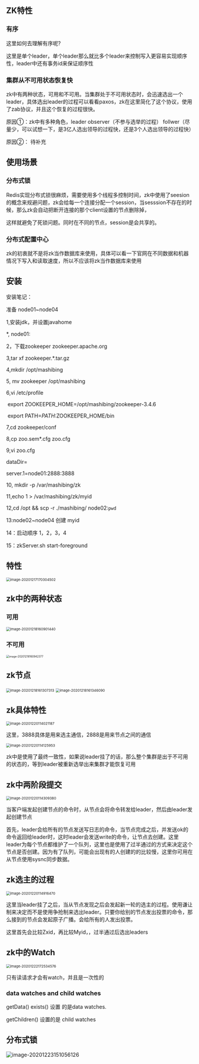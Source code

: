 ## ZK特性

### 有序

这里如何去理解有序呢?

这里是单个leader，单个leader那么就比多个leader来控制写入更容易实现顺序性，leader中还有事务id来保证顺序性

### 集群从不可用状态恢复快

zk中有两种状态，可用和不可用。当集群处于不可用状态时，会迅速选出一个leader，具体选出leader的过程可以看看paxos，zk在这里简化了这个协议，使用了zab协议，并且这个恢复的过程很快。

原因①：zk中有多种角色，leader observer（不参与选举的过程） follwer（尽量少，可以试想一下，是3亿人选出领导的过程快，还是3个人选出领导的过程快）

原因②： 待补充

## 使用场景

### 分布式锁

​	Redis实现分布式锁很麻烦，需要使用多个线程多控制时间，zk中使用了seesion的概念来规避问题，zk会给每一个连接分配一个session，当sesssion不存在的时候，那么zk会自动把断开连接的那个client设置的节点删除掉，

这样就避免了死锁问题。同时在不同的节点，session是会共享的。

### 分布式配置中心

​	zk的初衷就不是将zk当作数据库来使用，具体可以看一下官网在不同数据和机器情况下写入和读取速度，所以不应该将zk当作数据库来使用

## 安装

安装笔记：

准备 node01~node04

1,安装jdk，并设置javahome

*, node01:

2，下载zookeeper  zookeeper.apache.org

3,tar xf zookeeper.*.tar.gz

4,mkdir /opt/mashibing

5, mv zookeeper /opt/mashibing

6,vi /etc/profile

​    export ZOOKEEPER_HOME=/opt/mashibing/zookeeper-3.4.6

​    export PATH=$PATH:$ZOOKEEPER_HOME/bin

7,cd zookeeper/conf

8,cp zoo.sem*.cfg  zoo.cfg

9,vi zoo.cfg

   dataDir=

   server.1=node01:2888:3888

10, mkdir -p /var/mashibing/zk

11,echo 1 > /var/mashibing/zk/myid

12,cd /opt && scp -r ./mashibing/ node02:`pwd`

13:node02~node04  创建 myid

14：启动顺序 1，2，3，4

15：zkServer.sh  start-foreground

## 特性

<img src="C:\Users\wyh\AppData\Roaming\Typora\typora-user-images\image-20201217170304502.png" alt="image-20201217170304502" style="zoom:67%;" />

## zk中的两种状态

### 可用

<img src="C:\Users\wyh\AppData\Roaming\Typora\typora-user-images\image-20201218160901440.png" alt="image-20201218160901440" style="zoom:67%;" />



### 不可用

<img src="C:\Users\wyh\AppData\Roaming\Typora\typora-user-images\image-20201218160942377.png" alt="image-20201218160942377" style="zoom:50%;" />



## zk节点



<img src="C:\Users\wyh\AppData\Roaming\Typora\typora-user-images\image-20201218161307313.png" alt="image-20201218161307313" style="zoom:67%;" />



<img src="C:\Users\wyh\AppData\Roaming\Typora\typora-user-images\image-20201218161346090.png" alt="image-20201218161346090" style="zoom:67%;" />

## zk具体特性

<img src="C:\Users\wyh\AppData\Roaming\Typora\typora-user-images\image-20201220114021187.png" alt="image-20201220114021187" style="zoom:67%;" />

这里，3888具体是用来选主通信，2888是用来节点之间的通信

<img src="C:\Users\wyh\AppData\Roaming\Typora\typora-user-images\image-20201220114125953.png" alt="image-20201220114125953" style="zoom:67%;" />

zk中是使用了最终一致性，如果说leader挂了的话，那么整个集群是出于不可用的状态的，等到leader被重新选举出来集群才能恢复可用



## zk中两阶段提交

<img src="C:\Users\wyh\AppData\Roaming\Typora\typora-user-images\image-20201220114309380.png" alt="image-20201220114309380" style="zoom:67%;" />

当客户端发起创建节点的命令时，从节点会将命令转发给leader，然后由leader发起创建节点

首先，leader会给所有的节点发送写日志的命令，当节点完成之后，并发送ok的命令返回给leader时，这时leader会发送write的命令，让节点去创建。这里leader为每个节点都维护了一个队列，这里也是使用了过半通过的方式来决定这个节点是否创建。因为有了队列，可能会出现有的人创建的的比较慢，这里你可用在从节点使用sysnc同步数据。

## zk选主的过程

<img src="C:\Users\wyh\AppData\Roaming\Typora\typora-user-images\image-20201220114916470.png" alt="image-20201220114916470" style="zoom:67%;" />

这里当leader挂了之后，当从节点发现之后会发起新一轮的选主的过程。使用谦让制来决定而不是使用争抢制来选出leader。只要你给别的节点发出投票的命令，那么接到的节点会发起原子广播。会给所有的人发出投票。

这里首先会比较Zxid，再比较Myid，，过半通过后选出leaders



## zk中的Watch

<img src="C:\Users\wyh\AppData\Roaming\Typora\typora-user-images\image-20201222172534576.png" alt="image-20201222172534576" style="zoom:67%;" />

只有读请求才会有watch，并且是一次性的

### data watches and child watches

getData() exists() 设置 的是data watches. 

getChildren() 设置的是 child watches

## 分布式锁

![image-20201223151056126](C:\Users\wyh\AppData\Roaming\Typora\typora-user-images\image-20201223151056126.png)